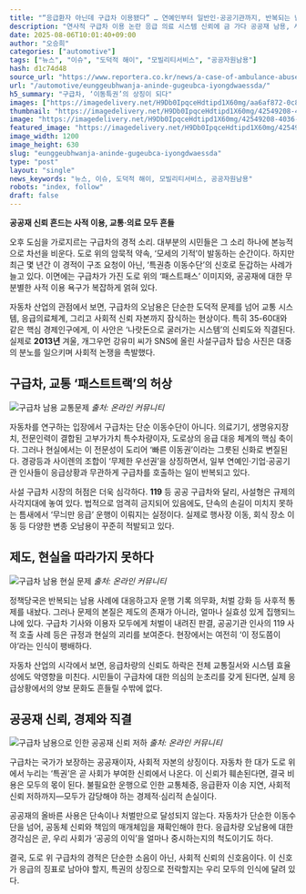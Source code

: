 ```yaml
---
title: "“응급환자 아닌데 구급차 이용됐다” … 연예인부터 일반인·공공기관까지, 반복되는 남용 사례에 ‘황당’"
description: "연사적 구급차 이용 논란 응급 의료 시스템 신뢰에 금 가다 공공재 남용, 사회적 감시 어디까지 ..."
date: 2025-08-06T10:01:40+09:00
author: "오승희"
categories: ["automotive"]
tags: ["뉴스", "이슈", "도덕적 해이", "모빌리티서비스", "공공자원남용"]
hash: d1c74d48
source_url: "https://www.reportera.co.kr/news/a-case-of-ambulance-abuse/"
url: "/automotive/eunggeubhwanja-aninde-gugeubca-iyongdwaessda/"
h5_summary: "구급차, ‘이동특권’의 상징이 되다"
images: ["https://imagedelivery.net/H9Db0IpqceHdtipd1X60mg/aa6af872-0c87-4766-bcd7-da9d039eb800/public", "https://imagedelivery.net/H9Db0IpqceHdtipd1X60mg/ab490383-9ec8-4dac-4d7a-887906fe6a00/public", "https://imagedelivery.net/H9Db0IpqceHdtipd1X60mg/17df0e18-1614-462b-8d7b-24f797819100/public", "https://imagedelivery.net/H9Db0IpqceHdtipd1X60mg/42549208-4036-4eab-f549-e55c2d336400/public"]
thumbnail: "https://imagedelivery.net/H9Db0IpqceHdtipd1X60mg/42549208-4036-4eab-f549-e55c2d336400/public"
image: "https://imagedelivery.net/H9Db0IpqceHdtipd1X60mg/42549208-4036-4eab-f549-e55c2d336400/public"
featured_image: "https://imagedelivery.net/H9Db0IpqceHdtipd1X60mg/42549208-4036-4eab-f549-e55c2d336400/public"
image_width: 1200
image_height: 630
slug: "eunggeubhwanja-aninde-gugeubca-iyongdwaessda"
type: "post"
layout: "single"
news_keywords: "뉴스, 이슈, 도덕적 해이, 모빌리티서비스, 공공자원남용"
robots: "index, follow"
draft: false
---
```


**공공재 신뢰 흔드는 사적 이용, 교통·의료 모두 흔들**

오후 도심을 가로지르는 구급차의 경적 소리. 대부분의 시민들은 그 소리 하나에 본능적으로 차선을 비운다. 도로 위의 암묵적 약속, ‘모세의 기적’이 발동하는 순간이다. 하지만 최근 몇 년간 이 경적이 구조 요청이 아닌, ‘특권층 이동수단’의 신호로 둔갑하는 사례가 늘고 있다. 이면에는 구급차가 가진 도로 위의 ‘패스트패스’ 이미지와, 공공재에 대한 무분별한 사적 이용 욕구가 복잡하게 얽혀 있다.

자동차 산업의 관점에서 보면, 구급차의 오남용은 단순한 도덕적 문제를 넘어 교통 시스템, 응급의료체계, 그리고 사회적 신뢰 자본까지 잠식하는 현상이다. 특히 35-60대와 같은 핵심 경제인구에게, 이 사안은 ‘나랏돈으로 굴러가는 시스템’의 신뢰도와 직결된다. 실제로 **2013년** 겨울, 개그우먼 강유미 씨가 SNS에 올린 사설구급차 탑승 사진은 대중의 분노를 일으키며 사회적 논쟁을 촉발했다.

## 구급차, 교통 ‘패스트트랙’의 허상

![구급차 남용 교통문제](https://imagedelivery.net/H9Db0IpqceHdtipd1X60mg/17df0e18-1614-462b-8d7b-24f797819100/public)
*출처: 온라인 커뮤니티*


자동차를 연구하는 입장에서 구급차는 단순 이동수단이 아니다. 의료기기, 생명유지장치, 전문인력이 결합된 고부가가치 특수차량이자, 도로상의 응급 대응 체계의 핵심 축이다. 그러나 현실에서는 이 전문성이 도리어 ‘빠른 이동권’이라는 그릇된 신화로 변질된다. 경광등과 사이렌의 조합이 ‘무제한 우선권’을 상징하면서, 일부 연예인·기업·공공기관 인사들이 응급상황과 무관하게 구급차를 호출하는 일이 반복되고 있다.

사설 구급차 시장의 허점은 더욱 심각하다. **119** 등 공공 구급차와 달리, 사설형은 규제의 사각지대에 놓여 있다. 법적으로 엄격히 금지되어 있음에도, 단속의 손길이 미치지 못하는 틈새에서 ‘무늬만 응급’ 운행이 이뤄지는 실정이다. 실제로 행사장 이동, 회식 장소 이동 등 다양한 변종 오남용이 꾸준히 적발되고 있다.

## 제도, 현실을 따라가지 못하다

![구급차 남용 현실 문제](https://imagedelivery.net/H9Db0IpqceHdtipd1X60mg/aa6af872-0c87-4766-bcd7-da9d039eb800/public)
*출처: 온라인 커뮤니티*


정책당국은 반복되는 남용 사례에 대응하고자 운행 기록 의무화, 처벌 강화 등 사후적 통제를 내놨다. 그러나 문제의 본질은 제도의 존재가 아니라, 얼마나 실효성 있게 집행되느냐에 있다. 구급차 기사와 이용자 모두에게 처벌이 내려진 판결, 공공기관 인사의 119 사적 호출 사례 등은 규정과 현실의 괴리를 보여준다. 현장에서는 여전히 ‘이 정도쯤이야’라는 인식이 팽배하다.

자동차 산업의 시각에서 보면, 응급차량의 신뢰도 하락은 전체 교통질서와 시스템 효율성에도 악영향을 미친다. 시민들이 구급차에 대한 의심의 눈초리를 갖게 된다면, 실제 응급상황에서의 양보 문화도 흔들릴 수밖에 없다.

## 공공재 신뢰, 경제와 직결

![구급차 남용으로 인한 공공재 신뢰 저하](https://imagedelivery.net/H9Db0IpqceHdtipd1X60mg/ab490383-9ec8-4dac-4d7a-887906fe6a00/public)
*출처: 온라인 커뮤니티*


구급차는 국가가 보장하는 공공재이자, 사회적 자본의 상징이다. 자동차 한 대가 도로 위에서 누리는 ‘특권’은 곧 사회가 부여한 신뢰에서 나온다. 이 신뢰가 훼손된다면, 결국 비용은 모두의 몫이 된다. 불필요한 운행으로 인한 교통체증, 응급환자 이송 지연, 사회적 신뢰 저하까지—모두가 감당해야 하는 경제적·심리적 손실이다.

공공재의 올바른 사용은 단속이나 처벌만으로 달성되지 않는다. 자동차가 단순한 이동수단을 넘어, 공동체 신뢰와 책임의 매개체임을 재확인해야 한다. 응급차량 오남용에 대한 경각심은 곧, 우리 사회가 ‘공공의 이익’을 얼마나 중시하는지의 척도이기도 하다.  

결국, 도로 위 구급차의 경적은 단순한 소음이 아닌, 사회적 신뢰의 신호음이다. 이 신호가 응급의 징표로 남아야 할지, 특권의 상징으로 전락할지는 우리 모두의 인식에 달려 있다.
